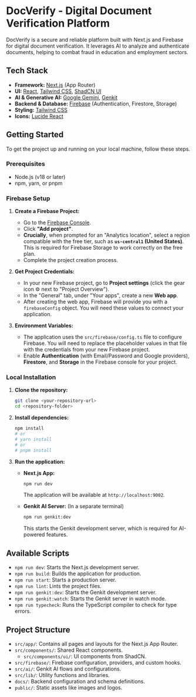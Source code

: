 # DocVerify - Digital Document Verification Platform

DocVerify is a secure and reliable platform built with Next.js and Firebase for digital document verification. It leverages AI to analyze and authenticate documents, helping to combat fraud in education and employment sectors.

## Tech Stack

- **Framework:** [Next.js](https://nextjs.org/) (App Router)
- **UI:** [React](https://react.dev/), [Tailwind CSS](https://tailwindcss.com/), [ShadCN UI](https://ui.shadcn.com/)
- **AI & Generative AI:** [Google Gemini](https://ai.google.dev/), [Genkit](https://firebase.google.com/docs/genkit)
- **Backend & Database:** [Firebase](https://firebase.google.com/) (Authentication, Firestore, Storage)
- **Styling:** [Tailwind CSS](https://tailwindcss.com/)
- **Icons:** [Lucide React](https://lucide.dev/guide/packages/lucide-react)

## Getting Started

To get the project up and running on your local machine, follow these steps.

### Prerequisites

- Node.js (v18 or later)
- npm, yarn, or pnpm

### Firebase Setup

1.  **Create a Firebase Project:**
    *   Go to the [Firebase Console](https://console.firebase.google.com/).
    *   Click **"Add project"**.
    *   **Crucially**, when prompted for an "Analytics location", select a region compatible with the free tier, such as **`us-central1` (United States)**. This is required for Firebase Storage to work correctly on the free plan.
    *   Complete the project creation process.

2.  **Get Project Credentials:**
    *   In your new Firebase project, go to **Project settings** (click the gear icon ⚙️ next to "Project Overview").
    *   In the "General" tab, under "Your apps", create a new **Web app**.
    *   After creating the web app, Firebase will provide you with a `firebaseConfig` object. You will need these values to connect your application.

3.  **Environment Variables:**
    *   The application uses the `src/firebase/config.ts` file to configure Firebase. You will need to replace the placeholder values in that file with the credentials from your new Firebase project.
    *   Enable **Authentication** (with Email/Password and Google providers), **Firestore**, and **Storage** in the Firebase console for your project.

### Local Installation

1.  **Clone the repository:**
    ```bash
    git clone <your-repository-url>
    cd <repository-folder>
    ```

2.  **Install dependencies:**
    ```bash
    npm install
    # or
    # yarn install
    # or
    # pnpm install
    ```

3.  **Run the application:**
    *   **Next.js App:**
        ```bash
        npm run dev
        ```
        The application will be available at `http://localhost:9002`.

    *   **Genkit AI Server:** (In a separate terminal)
        ```bash
        npm run genkit:dev
        ```
        This starts the Genkit development server, which is required for AI-powered features.

## Available Scripts

-   `npm run dev`: Starts the Next.js development server.
-   `npm run build`: Builds the application for production.
-   `npm run start`: Starts a production server.
-   `npm run lint`: Lints the project files.
-   `npm run genkit:dev`: Starts the Genkit development server.
-   `npm run genkit:watch`: Starts the Genkit server in watch mode.
-   `npm run typecheck`: Runs the TypeScript compiler to check for type errors.

## Project Structure

-   `src/app/`: Contains all pages and layouts for the Next.js App Router.
-   `src/components/`: Shared React components.
    -   `src/components/ui/`: UI components from ShadCN.
-   `src/firebase/`: Firebase configuration, providers, and custom hooks.
-   `src/ai/`: Genkit AI flows and configurations.
-   `src/lib/`: Utility functions and libraries.
-   `docs/`: Backend configuration and schema definitions.
-   `public/`: Static assets like images and logos.
